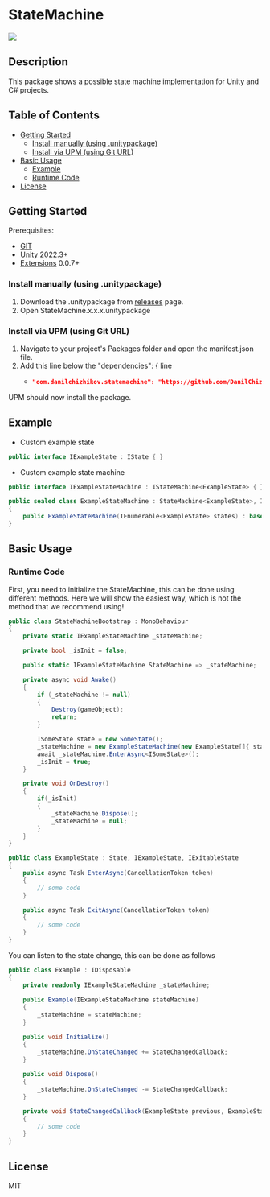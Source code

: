 # StateMachine
![](https://img.shields.io/badge/unity-2022.3+-000.svg)

## Description
This package shows a possible state machine implementation for Unity and C# projects.

## Table of Contents
- [Getting Started](#Getting-Started)
    - [Install manually (using .unitypackage)](#Install-manually-(using-.unitypackage))
    - [Install via UPM (using Git URL)](#Install-via-UPM-(using-Git-URL))
- [Basic Usage](#Basic-Usage)
    - [Example](#Example)
    - [Runtime Code](#Runtime-Code)
- [License](#License)

## Getting Started
Prerequisites:
- [GIT](https://git-scm.com/downloads)
- [Unity](https://unity.com/releases/editor/archive) 2022.3+
- [Extensions](https://github.com/DanilChizhikov/Extensions.git) 0.0.7+

### Install manually (using .unitypackage)
1. Download the .unitypackage from [releases](https://github.com/DanilChizhikov/StateMachine/releases/) page.
2. Open StateMachine.x.x.x.unitypackage

### Install via UPM (using Git URL)
1. Navigate to your project's Packages folder and open the manifest.json file.
2. Add this line below the "dependencies": { line
    - ```json title="Packages/manifest.json"
      "com.danilchizhikov.statemachine": "https://github.com/DanilChizhikov/statemachine.git?path=Assets/StateMachine",
      ```
UPM should now install the package.

## Example

- Custom example state
```csharp
public interface IExampleState : IState { }
```

- Custom example state machine
```csharp
public interface IExampleStateMachine : IStateMachine<ExampleState> { }

public sealed class ExampleStateMachine : StateMachine<ExampleState>, IExampleStateMachine
{
    public ExampleStateMachine(IEnumerable<ExampleState> states) : base(states) { }
}
```

## Basic Usage

### Runtime Code
First, you need to initialize the StateMachine<TState>, this can be done using different methods.
Here we will show the easiest way, which is not the method that we recommend using!
```csharp
public class StateMachineBootstrap : MonoBehaviour
{
    private static IExampleStateMachine _stateMachine;

    private bool _isInit = false;

    public static IExampleStateMachine StateMachine => _stateMachine;

    private async void Awake()
    {
        if (_stateMachine != null)
        {
            Destroy(gameObject);
            return;
        }

        ISomeState state = new SomeState();
        _stateMachine = new ExampleStateMachine(new ExampleState[]{ state });
        await _stateMachine.EnterAsync<ISomeState>();
        _isInit = true;
    }

    private void OnDestroy()
    {
        if(_isInit)
        {
            _stateMachine.Dispose();
            _stateMachine = null;
        }
    }
}
```

```csharp
public class ExampleState : State, IExampleState, IExitableState
{
    public async Task EnterAsync(CancellationToken token)
    {
        // some code
    }

    public async Task ExitAsync(CancellationToken token)
    {
        // some code
    }
}
```

You can listen to the state change, this can be done as follows
```csharp
public class Example : IDisposable
{
    private readonly IExampleStateMachine _stateMachine;
    
    public Example(IExampleStateMachine stateMachine)
    {
        _stateMachine = stateMachine;
    }

    public void Initialize()
    {
        _stateMachine.OnStateChanged += StateChangedCallback;
    }
    
    public void Dispose()
    {
        _stateMachine.OnStateChanged -= StateChangedCallback;
    }

    private void StateChangedCallback(ExampleState previous, ExampleState current)
    {
        // some code
    }
}
```

## License

MIT